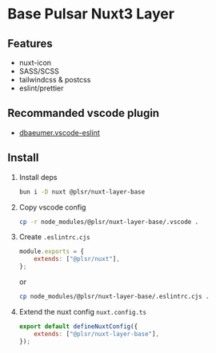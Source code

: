 # Base Pulsar Nuxt3 Layer

## Features

- nuxt-icon
- SASS/SCSS
- tailwindcss & postcss
- eslint/prettier

## Recommanded vscode plugin

- [dbaeumer.vscode-eslint](https://marketplace.visualstudio.com/items?itemName=dbaeumer.vscode-eslint)

## Install

1. Install deps
    ```bash
    bun i -D nuxt @plsr/nuxt-layer-base
    ```

2. Copy vscode config
    ```bash
    cp -r node_modules/@plsr/nuxt-layer-base/.vscode .
    ```

3. Create `.eslintrc.cjs`
    ```js
    module.exports = {
        extends: ["@plsr/nuxt"],
    };
    ```
    or
    ```bash
    cp node_modules/@plsr/nuxt-layer-base/.eslintrc.cjs .
    ```

4. Extend the nuxt config `nuxt.config.ts`
    ```js
    export default defineNuxtConfig({
        extends: ["@plsr/nuxt-layer-base"],
    });
    ```